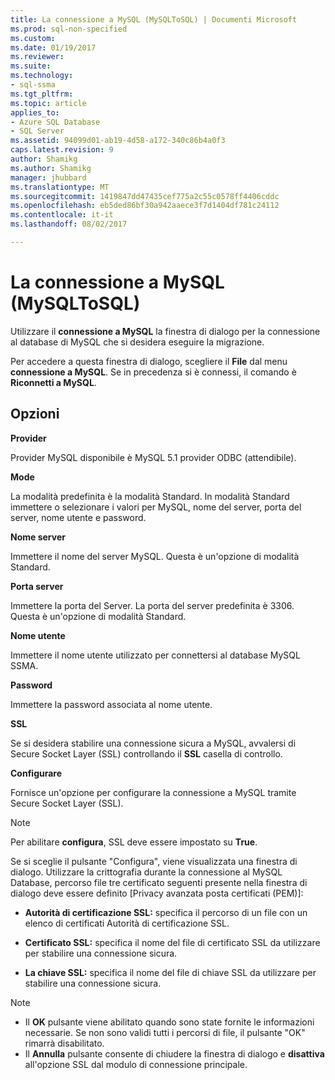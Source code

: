 ```yaml
---
title: La connessione a MySQL (MySQLToSQL) | Documenti Microsoft
ms.prod: sql-non-specified
ms.custom: 
ms.date: 01/19/2017
ms.reviewer: 
ms.suite: 
ms.technology:
- sql-ssma
ms.tgt_pltfrm: 
ms.topic: article
applies_to:
- Azure SQL Database
- SQL Server
ms.assetid: 94099d01-ab19-4d58-a172-340c86b4a0f3
caps.latest.revision: 9
author: Shamikg
ms.author: Shamikg
manager: jhubbard
ms.translationtype: MT
ms.sourcegitcommit: 1419847dd47435cef775a2c55c0578ff4406cddc
ms.openlocfilehash: eb5ded86bf30a942aaece3f7d1404df781c24112
ms.contentlocale: it-it
ms.lasthandoff: 08/02/2017

---
```

# <a name="connect-to-mysql-mysqltosql"></a>La connessione a MySQL (MySQLToSQL)
Utilizzare il **connessione a MySQL** la finestra di dialogo per la connessione al database di MySQL che si desidera eseguire la migrazione.  
  
Per accedere a questa finestra di dialogo, scegliere il **File** dal menu **connessione a MySQL**. Se in precedenza si è connessi, il comando è **Riconnetti a MySQL**.  
  
## <a name="options"></a>Opzioni  
**Provider**  
  
Provider MySQL disponibile è MySQL 5.1 provider ODBC (attendibile).  
  
**Mode**  
  
La modalità predefinita è la modalità Standard. In modalità Standard immettere o selezionare i valori per MySQL, nome del server, porta del server, nome utente e password.  
  
**Nome server**  
  
Immettere il nome del server MySQL. Questa è un'opzione di modalità Standard.  
  
**Porta server**  
  
Immettere la porta del Server. La porta del server predefinita è 3306. Questa è un'opzione di modalità Standard.  
  
**Nome utente**  
  
Immettere il nome utente utilizzato per connettersi al database MySQL SSMA.  
  
**Password**  
  
Immettere la password associata al nome utente.  
  
**SSL**  
  
Se si desidera stabilire una connessione sicura a MySQL, avvalersi di Secure Socket Layer (SSL) controllando il **SSL** casella di controllo.  
  
**Configurare**  
  
Fornisce un'opzione per configurare la connessione a MySQL tramite Secure Socket Layer (SSL).  
  
> [!NOTE]  
> Per abilitare **configura**, SSL deve essere impostato su **True**.  
  
Se si sceglie il pulsante "Configura", viene visualizzata una finestra di dialogo. Utilizzare la crittografia durante la connessione al MySQL Database, percorso file tre certificato seguenti presente nella finestra di dialogo deve essere definito [Privacy avanzata posta certificati (PEM)]:  
  
-   **Autorità di certificazione SSL:** specifica il percorso di un file con un elenco di certificati Autorità di certificazione SSL.  
  
-   **Certificato SSL:** specifica il nome del file di certificato SSL da utilizzare per stabilire una connessione sicura.  
  
-   **La chiave SSL:** specifica il nome del file di chiave SSL da utilizzare per stabilire una connessione sicura.  
  
> [!NOTE]  
> -   Il **OK** pulsante viene abilitato quando sono state fornite le informazioni necessarie. Se non sono validi tutti i percorsi di file, il pulsante "OK" rimarrà disabilitato.  
> -   Il **Annulla** pulsante consente di chiudere la finestra di dialogo e **disattiva** all'opzione SSL dal modulo di connessione principale.  
  

